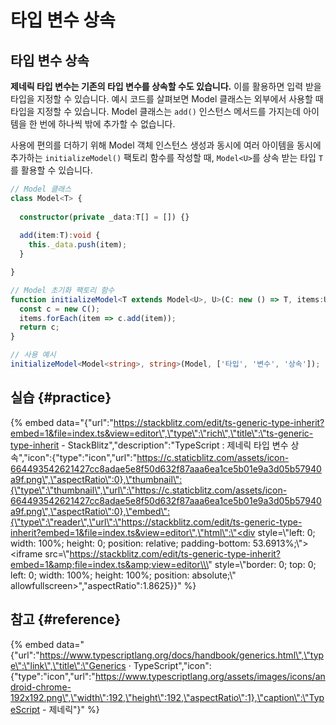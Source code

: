 # 타입 변수 상속

## 타입 변수 상속

**제네릭 타입 변수는 기존의 타입 변수를 상속할 수도 있습니다.** 이를 활용하면 입력 받을 타입을 지정할 수 있습니다. 예시 코드를 살펴보면 Model 클래스는 외부에서 사용할 때 타입을 지정할 수 있습니다. Model 클래스는 `add()` 인스턴스 메서드를 가지는데 아이템을 한 번에 하나씩 밖에 추가할 수 없습니다. 

사용에 편의를 더하기 위해 Model 객체 인스턴스 생성과 동시에 여러 아이템을 동시에 추가하는 `initializeModel()` 팩토리 함수를 작성할 때, `Model<U>`를 상속 받는 타입 `T`를 활용할 수 있습니다.

```typescript
// Model 클래스
class Model<T> {
  
  constructor(private _data:T[] = []) {}
  
  add(item:T):void {
    this._data.push(item);
  }

}

// Model 초기화 팩토리 함수
function initializeModel<T extends Model<U>, U>(C: new () => T, items:U[]):T {
  const c = new C();
  items.forEach(item => c.add(item));
  return c;
}

// 사용 예시
initializeModel<Model<string>, string>(Model, ['타입', '변수', '상속']);
```

## 실습 {#practice}

{% embed data="{\"url\":\"https://stackblitz.com/edit/ts-generic-type-inherit?embed=1&file=index.ts&view=editor\",\"type\":\"rich\",\"title\":\"ts-generic-type-inherit - StackBlitz\",\"description\":\"TypeScript : 제네릭 타입 변수 상속\",\"icon\":{\"type\":\"icon\",\"url\":\"https://c.staticblitz.com/assets/icon-664493542621427cc8adae5e8f50d632f87aaa6ea1ce5b01e9a3d05b57940a9f.png\",\"aspectRatio\":0},\"thumbnail\":{\"type\":\"thumbnail\",\"url\":\"https://c.staticblitz.com/assets/icon-664493542621427cc8adae5e8f50d632f87aaa6ea1ce5b01e9a3d05b57940a9f.png\",\"aspectRatio\":0},\"embed\":{\"type\":\"reader\",\"url\":\"https://stackblitz.com/edit/ts-generic-type-inherit?embed=1&file=index.ts&view=editor\",\"html\":\"<div style=\\\"left: 0; width: 100%; height: 0; position: relative; padding-bottom: 53.6913%;\\\"><iframe src=\\\"https://stackblitz.com/edit/ts-generic-type-inherit?embed=1&amp;file=index.ts&amp;view=editor\\\" style=\\\"border: 0; top: 0; left: 0; width: 100%; height: 100%; position: absolute;\\\" allowfullscreen></iframe></div>\",\"aspectRatio\":1.8625}}" %}

## 참고 {#reference}

{% embed data="{\"url\":\"https://www.typescriptlang.org/docs/handbook/generics.html\",\"type\":\"link\",\"title\":\"Generics · TypeScript\",\"icon\":{\"type\":\"icon\",\"url\":\"https://www.typescriptlang.org/assets/images/icons/android-chrome-192x192.png\",\"width\":192,\"height\":192,\"aspectRatio\":1},\"caption\":\"TypeScript - 제네릭\"}" %}

